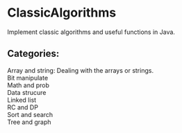 ClassicAlgorithms
=================

Implement classic algorithms and useful functions in Java. 

Categories: 
------------
Array and string: Dealing with the arrays or strings. <br>
Bit manipulate<br>
Math and prob<br>
Data strucure<br>
Linked list<br>
RC and DP<br>
Sort and search<br>
Tree and graph<br>
 
